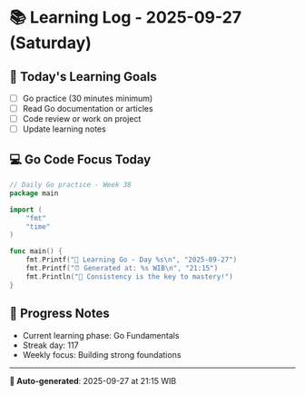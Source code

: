 # 📚 Learning Log - 2025-09-27 (Saturday)

## 🎯 Today's Learning Goals
- [ ] Go practice (30 minutes minimum)
- [ ] Read Go documentation or articles
- [ ] Code review or work on project
- [ ] Update learning notes

## 💻 Go Code Focus Today
```go
// Daily Go practice - Week 38
package main

import (
    "fmt"
    "time"
)

func main() {
    fmt.Printf("🚀 Learning Go - Day %s\n", "2025-09-27")
    fmt.Printf("⏰ Generated at: %s WIB\n", "21:15")
    fmt.Println("💪 Consistency is the key to mastery!")
}
```

## 🌟 Progress Notes
- Current learning phase: Go Fundamentals
- Streak day: 117
- Weekly focus: Building strong foundations

---
**🤖 Auto-generated**: 2025-09-27 at 21:15 WIB

